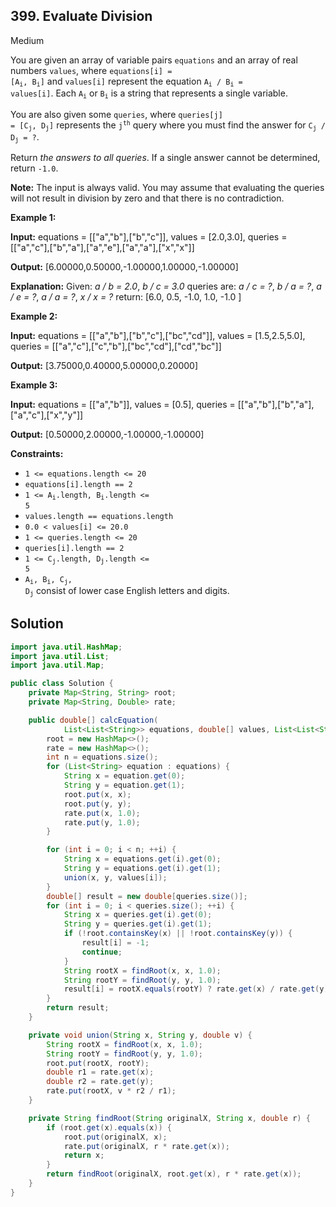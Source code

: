 ## 399\. Evaluate Division

Medium

You are given an array of variable pairs `equations` and an array of real numbers `values`, where <code>equations[i] = [A<sub>i</sub>, B<sub>i</sub>]</code> and `values[i]` represent the equation <code>A<sub>i</sub> / B<sub>i</sub> = values[i]</code>. Each <code>A<sub>i</sub></code> or <code>B<sub>i</sub></code> is a string that represents a single variable.

You are also given some `queries`, where <code>queries[j] = [C<sub>j</sub>, D<sub>j</sub>]</code> represents the <code>j<sup>th</sup></code> query where you must find the answer for <code>C<sub>j</sub> / D<sub>j</sub> = ?</code>.

Return _the answers to all queries_. If a single answer cannot be determined, return `-1.0`.

**Note:** The input is always valid. You may assume that evaluating the queries will not result in division by zero and that there is no contradiction.

**Example 1:**

**Input:** equations = \[\["a","b"],["b","c"]], values = [2.0,3.0], queries = \[\["a","c"],["b","a"],["a","e"],["a","a"],["x","x"]]

**Output:** [6.00000,0.50000,-1.00000,1.00000,-1.00000]

**Explanation:** Given: _a / b = 2.0_, _b / c = 3.0_ queries are: _a / c = ?_, _b / a = ?_, _a / e = ?_, _a / a = ?_, _x / x = ?_ return: [6.0, 0.5, -1.0, 1.0, -1.0 ]

**Example 2:**

**Input:** equations = \[\["a","b"],["b","c"],["bc","cd"]], values = [1.5,2.5,5.0], queries = \[\["a","c"],["c","b"],["bc","cd"],["cd","bc"]]

**Output:** [3.75000,0.40000,5.00000,0.20000]

**Example 3:**

**Input:** equations = \[\["a","b"]], values = [0.5], queries = \[\["a","b"],["b","a"],["a","c"],["x","y"]]

**Output:** [0.50000,2.00000,-1.00000,-1.00000]

**Constraints:**

*   `1 <= equations.length <= 20`
*   `equations[i].length == 2`
*   <code>1 <= A<sub>i</sub>.length, B<sub>i</sub>.length <= 5</code>
*   `values.length == equations.length`
*   `0.0 < values[i] <= 20.0`
*   `1 <= queries.length <= 20`
*   `queries[i].length == 2`
*   <code>1 <= C<sub>j</sub>.length, D<sub>j</sub>.length <= 5</code>
*   <code>A<sub>i</sub>, B<sub>i</sub>, C<sub>j</sub>, D<sub>j</sub></code> consist of lower case English letters and digits.

## Solution

```java
import java.util.HashMap;
import java.util.List;
import java.util.Map;

public class Solution {
    private Map<String, String> root;
    private Map<String, Double> rate;

    public double[] calcEquation(
            List<List<String>> equations, double[] values, List<List<String>> queries) {
        root = new HashMap<>();
        rate = new HashMap<>();
        int n = equations.size();
        for (List<String> equation : equations) {
            String x = equation.get(0);
            String y = equation.get(1);
            root.put(x, x);
            root.put(y, y);
            rate.put(x, 1.0);
            rate.put(y, 1.0);
        }

        for (int i = 0; i < n; ++i) {
            String x = equations.get(i).get(0);
            String y = equations.get(i).get(1);
            union(x, y, values[i]);
        }
        double[] result = new double[queries.size()];
        for (int i = 0; i < queries.size(); ++i) {
            String x = queries.get(i).get(0);
            String y = queries.get(i).get(1);
            if (!root.containsKey(x) || !root.containsKey(y)) {
                result[i] = -1;
                continue;
            }
            String rootX = findRoot(x, x, 1.0);
            String rootY = findRoot(y, y, 1.0);
            result[i] = rootX.equals(rootY) ? rate.get(x) / rate.get(y) : -1.0;
        }
        return result;
    }

    private void union(String x, String y, double v) {
        String rootX = findRoot(x, x, 1.0);
        String rootY = findRoot(y, y, 1.0);
        root.put(rootX, rootY);
        double r1 = rate.get(x);
        double r2 = rate.get(y);
        rate.put(rootX, v * r2 / r1);
    }

    private String findRoot(String originalX, String x, double r) {
        if (root.get(x).equals(x)) {
            root.put(originalX, x);
            rate.put(originalX, r * rate.get(x));
            return x;
        }
        return findRoot(originalX, root.get(x), r * rate.get(x));
    }
}
```